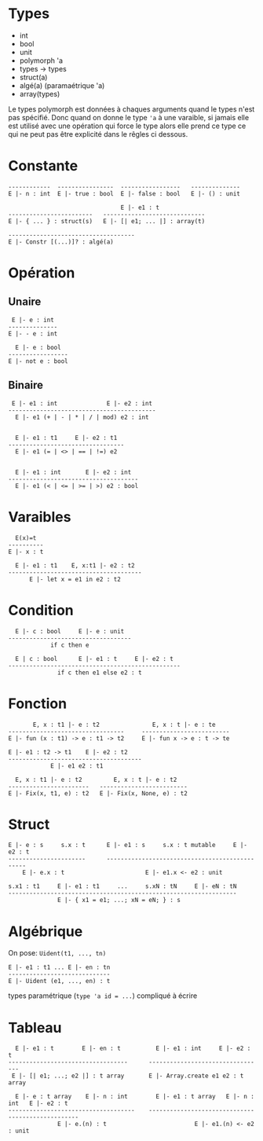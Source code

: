 # Types

- int
- bool
- unit
- polymorph 'a 
- types -> types 
- struct(a)
- algé(a) (paramaétrique 'a)
- array(types)


Le types polymorph est données à chaques arguments
quand le types n'est pas spécifié. Donc quand on donne 
le type `'a` à une varaible, si jamais elle est utilisé 
avec une opération qui force le type alors elle prend ce type 
ce qui ne peut pas être explicité dans 
le rêgles ci dessous.

# Constante

```
------------  ----------------  -----------------   --------------
E |- n : int  E |- true : bool  E |- false : bool   E |- () : unit

                                E |- e1 : t
------------------------   -----------------------------
E |- { ... } : struct(s)   E |- [| e1; ... |] : array(t)  

------------------------------------
E |- Constr [(...)]? : algé(a)

```

# Opération

## Unaire

```
 E |- e : int
--------------
E |- - e : int

  E |- e : bool
-----------------
E |- not e : bool

```

## Binaire

```
 E |- e1 : int              E |- e2 : int
------------------------------------------
  E |- e1 (+ | - | * | / | mod) e2 : int


  E |- e1 : t1     E |- e2 : t1
---------------------------------
  E |- e1 (= | <> | == | !=) e2


  E |- e1 : int       E |- e2 : int
-------------------------------------
  E |- e1 (< | <= | >= | >) e2 : bool
```

# Varaibles


``` 
  E(x)=t
----------
E |- x : t

  E |- e1 : t1    E, x:t1 |- e2 : t2
--------------------------------------
      E |- let x = e1 in e2 : t2

```

# Condition

```
  E |- c : bool     E |- e : unit
-----------------------------------
            if c then e

  E | c : bool      E |- e1 : t     E |- e2 : t
-------------------------------------------------
              if c then e1 else e2 : t
```

# Fonction

```
       E, x : t1 |- e : t2               E, x : t |- e : te
---------------------------------     -------------------------
E |- fun (x : t1) -> e : t1 -> t2     E |- fun x -> e : t -> te

E |- e1 : t2 -> t1    E |- e2 : t2
--------------------------------------
            E |- e1 e2 : t1

  E, x : t1 |- e : t2         E, x : t |- e : t2
-----------------------   -------------------------
E |- Fix(x, t1, e) : t2   E |- Fix(x, None, e) : t2

```

# Struct 

```
E |- e : s     s.x : t      E |- e1 : s     s.x : t mutable     E |- e2 : t 
----------------------      -----------------------------------------------
    E |- e.x : t                       E |- e1.x <- e2 : unit

s.x1 : t1     E |- e1 : t1     ...     s.xN : tN     E |- eN : tN
-----------------------------------------------------------------
              E |- { x1 = e1; ...; xN = eN; } : s
```

# Algébrique

On pose:
`Uident(t1, ..., tn)`

```
E |- e1 : t1 ... E |- en : tn
-----------------------------
E |- Uident (e1, ..., en) : t
```

types paramétrique (`type 'a id = ...`) compliqué à écrire

# Tableau

```
  E |- e1 : t        E |- en : t          E |- e1 : int     E |- e2 : t
----------------------------------      ---------------------------------
 E |- [| e1; ...; e2 |] : t array       E |- Array.create e1 e2 : t array

  E |- e : t array    E |- n : int        E |- e1 : t array   E |- n : int   E |- e2 : t
------------------------------------    --------------------------------------------------
              E |- e.(n) : t                         E |- e1.(n) <- e2 : unit
```
